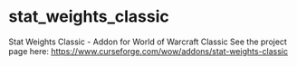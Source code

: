 # stat_weights_classic
Stat Weights Classic  - Addon for World of Warcraft Classic
See the project page here: https://www.curseforge.com/wow/addons/stat-weights-classic
